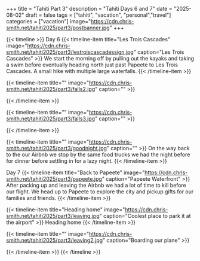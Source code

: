 +++
title = "Tahiti Part 3"
description = "Tahiti Days 6 and 7"
date = "2025-08-02"
draft = false
tags = ["tahiti", "vacation", "personal","travel"]
categories = ["vacation"]
image="https://cdn.chris-smith.net/tahiti2025/part3/postbanner.jpg"
+++

{{< timeline >}}
Day 6
  {{< timeline-item title="Les Trois Cascades" image="https://cdn.chris-smith.net/tahiti2025/part3/lestroiscascadessign.jpg" caption="Les Trois Cascades" >}}
  We start the morning off by pulling out the kayaks and taking a swim before eventually heading north just past Papeete to Les Trois Cascades.  A small hike with multiple large waterfalls.
  {{< /timeline-item >}}

  {{< timeline-item title="" image="https://cdn.chris-smith.net/tahiti2025/part3/falls2.jpg" caption="" >}}
  
  {{< /timeline-item >}}

  {{< timeline-item title="" image="https://cdn.chris-smith.net/tahiti2025/part3/falls3.jpg" caption="" >}}
  
  {{< /timeline-item >}}

  {{< timeline-item title="" image="https://cdn.chris-smith.net/tahiti2025/part3/goodnight.jpg" caption="" >}}
  On the way back to the our Airbnb we stop by the same food trucks we had the night before for dinner before settling in for a lazy night.
  {{< /timeline-item >}}

Day 7
  {{< timeline-item title="Back to Papeete" image="https://cdn.chris-smith.net/tahiti2025/part3/papeete.jpg" caption="Papeete Waterfront" >}}
  After packing up and leaving the Airbnb we had a lot of time to kill before our flight.  We head up to Papeete to explore the city and pickup gifts for our families and friends.
  {{< /timeline-item >}}

  {{< timeline-item title="Heading home" image="https://cdn.chris-smith.net/tahiti2025/part3/leaving.jpg" caption="Coolest place to park it at the airport" >}}
  Heading home
  {{< /timeline-item >}}

  {{< timeline-item title="" image="https://cdn.chris-smith.net/tahiti2025/part3/leaving2.jpg" caption="Boarding our plane" >}}

  {{< /timeline-item >}}
{{< /timeline >}}